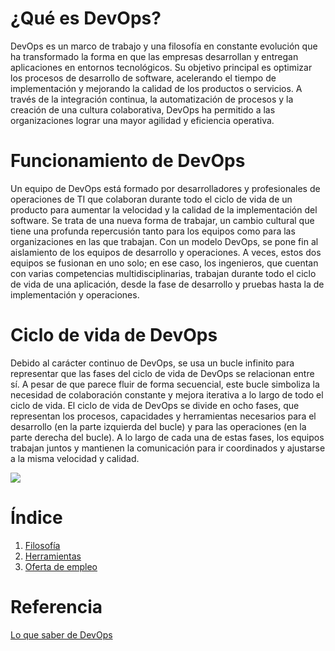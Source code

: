 # ¿Qué es DevOps?
DevOps es un marco de trabajo y una filosofía en constante evolución que ha transformado la forma en que las empresas desarrollan y entregan aplicaciones en entornos tecnológicos. Su objetivo principal es optimizar los procesos de desarrollo de software, acelerando el tiempo de implementación y mejorando la calidad de los productos o servicios. A través de la integración continua, la automatización de procesos y la creación de una cultura colaborativa, DevOps ha permitido a las organizaciones lograr una mayor agilidad y eficiencia operativa.

# Funcionamiento de DevOps
Un equipo de DevOps está formado por desarrolladores y profesionales de operaciones de TI que colaboran durante todo el ciclo de vida de un producto para aumentar la velocidad y la calidad de la implementación del software. Se trata de una nueva forma de trabajar, un cambio cultural que tiene una profunda repercusión tanto para los equipos como para las organizaciones en las que trabajan. Con un modelo DevOps, se pone fin al aislamiento de los equipos de desarrollo y operaciones. A veces, estos dos equipos se fusionan en uno solo; en ese caso, los ingenieros, que cuentan con varias competencias multidisciplinarias, trabajan durante todo el ciclo de vida de una aplicación, desde la fase de desarrollo y pruebas hasta la de implementación y operaciones.

# Ciclo de vida de DevOps
Debido al carácter continuo de DevOps, se usa un bucle infinito para representar que las fases del ciclo de vida de DevOps se relacionan entre sí. A pesar de que parece fluir de forma secuencial, este bucle simboliza la necesidad de colaboración constante y mejora iterativa a lo largo de todo el ciclo de vida. El ciclo de vida de DevOps se divide en ocho fases, que representan los procesos, capacidades y herramientas necesarios para el desarrollo (en la parte izquierda del bucle) y para las operaciones (en la parte derecha del bucle). A lo largo de cada una de estas fases, los equipos trabajan juntos y mantienen la comunicación para ir coordinados y ajustarse a la misma velocidad y calidad.

![](https://github.com/xDaMoDzZ/Devops/blob/main/img/ilustracion-devops-gradiente_23-2149370941.avif)

# Índice
1. [Filosofía](https://github.com/xDaMoDzZ/Devops/blob/main/Filosofía_devops.md)
2. [Herramientas](https://github.com/xDaMoDzZ/Devops/blob/main/Herramientas_devops.md)
3. [Oferta de empleo](https://github.com/xDaMoDzZ/Devops/blob/main/Oferta_devops.md)

# Referencia
[Lo que saber de DevOps](https://tauformar.com/que-es-devops-y-para-que-sirve/)

